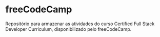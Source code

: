 # freeCodeCamp
Repositório para armazenar as atividades do curso Certified Full Stack Developer Curriculum, disponibilizado pelo freeCodeCamp.
